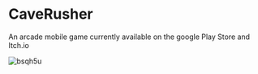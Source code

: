 # CaveRusher
An arcade mobile game currently available on the google Play Store and Itch.io


![bsqh5u](https://github.com/balserDev/CaveRusher/assets/134951579/c454219b-8ffe-4a10-8a78-0ddbf0cfc1e1)
